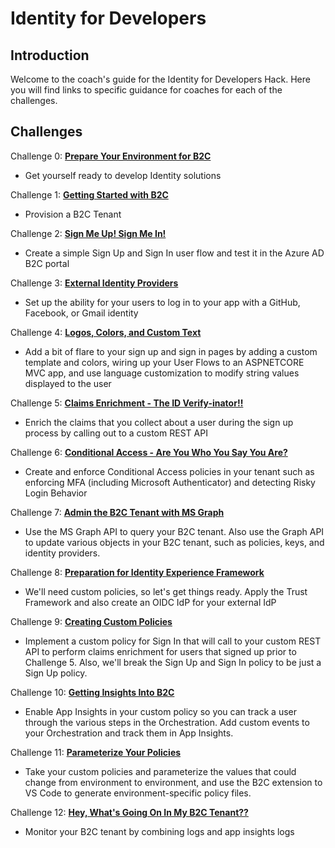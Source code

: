# Identity for Developers

## Introduction

Welcome to the coach's guide for the Identity for Developers Hack. Here you will find links to specific guidance for coaches for each of the challenges.

## Challenges

Challenge 0: **[Prepare Your Environment for B2C](./00-pre-reqs.md)**

- Get yourself ready to develop Identity solutions

Challenge 1: **[Getting Started with B2C](./01-provision-b2c.md)**

- Provision a B2C Tenant

Challenge 2: **[Sign Me Up! Sign Me In!](./02-susi.md)**

- Create a simple Sign Up and Sign In user flow and test it in the Azure AD B2C portal

Challenge 3: **[External Identity Providers](./03-external-idp.md)**

- Set up the ability for your users to log in to your app with a GitHub, Facebook, or Gmail identity

Challenge 4: **[Logos, Colors, and Custom Text](./04-l14n.md)**

- Add a bit of flare to your sign up and sign in pages by adding a custom template and colors, wiring up your User Flows to an ASPNETCORE MVC app, and use language customization to modify string values displayed to the user

Challenge 5: **[Claims Enrichment - The ID Verify-inator!!](./05-claims-enrichment.md)**

- Enrich the claims that you collect about a user during the sign up process by calling out to a custom REST API

Challenge 6: **[Conditional Access - Are You Who You Say You Are?](./06-conditional-access.md)**

- Create and enforce Conditional Access policies in your tenant such as enforcing MFA (including Microsoft Authenticator) and detecting Risky Login Behavior

Challenge 7: **[Admin the B2C Tenant with MS Graph](./07-admin-graph.md)**

- Use the MS Graph API to query your B2C tenant. Also use the Graph API to update various objects in your B2C tenant, such as policies, keys, and identity providers.

Challenge 8: **[Preparation for Identity Experience Framework](./08-prepare-ief.md)**

- We'll need custom policies, so let's get things ready. Apply the Trust Framework and also create an OIDC IdP for your external IdP

Challenge 9: **[Creating Custom Policies](./09-custom-policy.md)**

- Implement a custom policy for Sign In that will call to your custom REST API to perform claims enrichment for users that signed up prior to Challenge 5. Also, we'll break the Sign Up and Sign In policy to be just a Sign Up policy.

Challenge 10: **[Getting Insights Into B2C](./10-appinsights.md)**

- Enable App Insights in your custom policy so you can track a user through the various steps in the Orchestration. Add custom events to your Orchestration and track them in App Insights.

Challenge 11: **[Parameterize Your Policies](./11-parameterize.md)**

- Take your custom policies and parameterize the values that could change from environment to environment, and use the B2C extension to VS Code to generate environment-specific policy files.

Challenge 12: **[Hey, What's Going On In My B2C Tenant??](./12-monitor.md)**

- Monitor your B2C tenant by combining logs and app insights logs